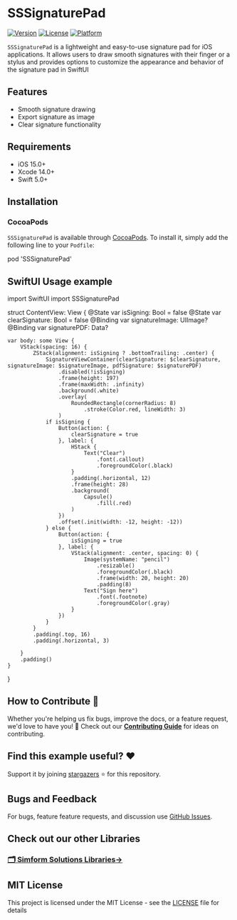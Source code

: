 # SSSignaturePad


[![Version](https://img.shields.io/cocoapods/v/SSSignaturePad.svg?style=flat)](https://cocoapods.org/pods/SSSignaturePad)
[![License](https://img.shields.io/cocoapods/l/SSSignaturePad.svg?style=flat)](https://cocoapods.org/pods/SSSignaturePad)
[![Platform](https://img.shields.io/cocoapods/p/SSSignaturePad.svg?style=flat)](https://cocoapods.org/pods/SSSignaturePad)

`SSSignaturePad` is a lightweight and easy-to-use signature pad for iOS applications. It allows users to draw smooth signatures with their finger or a stylus and provides options to customize the appearance and behavior of the signature pad in SwiftUI

## Features

- Smooth signature drawing
- Export signature as image
- Clear signature functionality

## Requirements

- iOS 15.0+
- Xcode 14.0+
- Swift 5.0+

## Installation

### CocoaPods

`SSSignaturePad` is available through [CocoaPods](https://cocoapods.org). To install it, simply add the following line to your `Podfile`:

pod 'SSSignaturePad'

## SwiftUI Usage example

import SwiftUI
import SSSignaturePad

struct ContentView: View {
    @State var isSigning: Bool = false
    @State var clearSignature: Bool = false
    @Binding var signatureImage: UIImage?
    @Binding var signaturePDF: Data?

    var body: some View {
        VStack(spacing: 16) {
            ZStack(alignment: isSigning ? .bottomTrailing: .center) {
                SignatureViewContainer(clearSignature: $clearSignature, signatureImage: $signatureImage, pdfSignature: $signaturePDF)
                    .disabled(!isSigning)
                    .frame(height: 197)
                    .frame(maxWidth: .infinity)
                    .background(.white)
                    .overlay(
                        RoundedRectangle(cornerRadius: 8)
                            .stroke(Color.red, lineWidth: 3)
                    )
                if isSigning {
                    Button(action: {
                        clearSignature = true
                    }, label: {
                        HStack {
                            Text("Clear")
                                .font(.callout)
                                .foregroundColor(.black)
                        }
                        .padding(.horizontal, 12)
                        .frame(height: 28)
                        .background(
                            Capsule()
                                .fill(.red)
                        )
                    })
                    .offset(.init(width: -12, height: -12))
                } else {
                    Button(action: {
                        isSigning = true
                    }, label: {
                        VStack(alignment: .center, spacing: 0) {
                            Image(systemName: "pencil")
                                .resizable()
                                .foregroundColor(.black)
                                .frame(width: 20, height: 20)
                                .padding(8)
                            Text("Sign here")
                                .font(.footnote)
                                .foregroundColor(.gray)
                        }
                    })
                }
            }
            .padding(.top, 16)
            .padding(.horizontal, 3)

        }
        .padding()
    }
}

## How to Contribute 🤝 

Whether you're helping us fix bugs, improve the docs, or a feature request, we'd love to have you! :muscle:
Check out our [**Contributing Guide**](CONTRIBUTING.md) for ideas on contributing.

## Find this example useful? ❤️

Support it by joining [stargazers](https://github.com/SimformSolutionsPvtLtd/SSSwiftUIGIFView/stargazers) :star: for this repository.

## Bugs and Feedback

For bugs, feature feature requests, and discussion use [GitHub Issues](https://github.com/SimformSolutionsPvtLtd/SSSwiftUIGIFView/issues).


## Check out our other Libraries

<h3><a href="https://github.com/SimformSolutionsPvtLtd/Awesome-Mobile-Libraries"><u>🗂 Simform Solutions Libraries→</u></a></h3>


## MIT License

This project is licensed under the MIT License - see the [LICENSE](LICENSE) file for details

[PR-image]:https://img.shields.io/badge/PRs-welcome-brightgreen.svg?style=flat
[PR-url]:http://makeapullrequest.com
[swift-image]:https://img.shields.io/badge/swift-5.0-orange.svg
[swift-url]: https://swift.org/
[Swift Compatibility-badge]: https://img.shields.io/endpoint?url=https%3A%2F%2Fswiftpackageindex.com%2Fapi%2Fpackages%2FSimformSolutionsPvtLtd%2FSSSwiftUIGIFView%2Fbadge%3Ftype%3Dswift-versions
[Platform Compatibility-badge]: https://img.shields.io/endpoint?url=https%3A%2F%2Fswiftpackageindex.com%2Fapi%2Fpackages%2FSimformSolutionsPvtLtd%2FSSSwiftUIGIFView%2Fbadge%3Ftype%3Dplatforms
